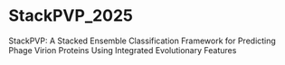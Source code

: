 # StackPVP_2025 
StackPVP: A Stacked Ensemble Classification Framework for Predicting Phage Virion Proteins Using Integrated Evolutionary Features
